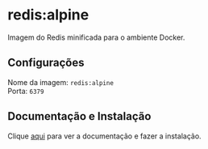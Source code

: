 # redis:alpine

Imagem do Redis minificada para o ambiente Docker.

## Configurações

Nome da imagem: `redis:alpine`  
Porta: `6379`

## Documentação e Instalação

Clique [aqui](https://hub.docker.com/_/redis) para ver a documentação e fazer a instalação.
